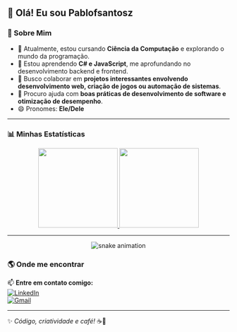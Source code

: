 ## 👋 Olá! Eu sou Pablofsantosz  

### 🚀 Sobre Mim  
- 🔭 Atualmente, estou cursando **Ciência da Computação** e explorando o mundo da programação.  
- 🌱 Estou aprendendo **C# e JavaScript**, me aprofundando no desenvolvimento backend e frontend.  
- 👯 Busco colaborar em **projetos interessantes envolvendo desenvolvimento web, criação de jogos ou automação de sistemas**.  
- 🤔 Procuro ajuda com **boas práticas de desenvolvimento de software e otimização de desempenho**.  
- 😄 Pronomes: **Ele/Dele**  

---

### 📊 Minhas Estatísticas  

<div align="center">
  <a href="https://github.com/Pablofsantosz">
    <img height="180em" src="https://github-readme-stats.vercel.app/api?username=Pablofsantosz&show_icons=true&theme=tokyonight&include_all_commits=true&count_private=true"/>
    <img height="180em" src="https://github-readme-stats.vercel.app/api/top-langs/?username=Pablofsantosz&layout=compact&langs_count=7&theme=tokyonight"/>
  </a>
</div>

---



<div align="center">
  <img src="https://github.com/Pablofsantosz/Pablofsantosz/blob/output/github-contribution-grid-snake.svg" alt="snake animation"/>
</div>


### 🌎 Onde me encontrar  

📫 **Entre em contato comigo:**  
[![LinkedIn](https://img.shields.io/badge/-LinkedIn-%230077B5?style=for-the-badge&logo=linkedin&logoColor=white)](https://www.linkedin.com/in/pablo-felipe-557239266/)  
[![Gmail](https://img.shields.io/badge/Gmail-D14836?style=for-the-badge&logo=gmail&logoColor=white)](mailto:pabloletiane@gmail.com)  

---

✨ _Código, criatividade e café!_ ☕🚀  

